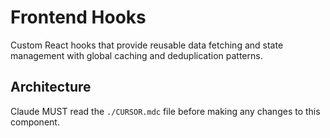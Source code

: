 # Frontend Hooks

Custom React hooks that provide reusable data fetching and state management with global caching and deduplication patterns.

## Architecture  
Claude MUST read the `./CURSOR.mdc` file before making any changes to this component.